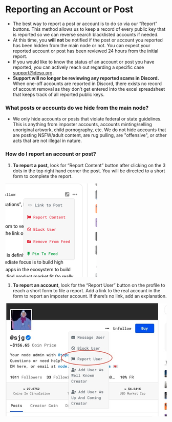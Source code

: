 # Reporting an Account or Post

* The best way to report a post or account is to do so via our “Report” buttons. This method allows us to keep a record of every public key that is reported so we can reverse search blacklisted accounts if needed.&#x20;
* At this time, you **will not** be notified if the post or account you reported has been hidden from the main node or not. You can expect your reported account or post has been reviewed 24 hours from the initial report.&#x20;
* If you would like to know the status of an account or post you have reported, you can actively reach out regarding a specific case support@deso.org.
* **Support will no longer be reviewing any reported scams in Discord.** When one-off accounts are reported in Discord, there exists no record of account removal as they don’t get entered into the excel spreadsheet that keeps track of all reported public keys.

### What posts or accounts do we hide from the main node?&#x20;

* We only hide accounts or posts that violate federal or state guidelines. This is anything from imposter accounts, accounts minting/selling unoriginal artwork, child pornography, etc. We do not hide accounts that are posting NSFW/adult content, are rug pulling, are "offensive", or other acts that are not illegal in nature.&#x20;

### How do I report an account or post?&#x20;

1. **To report a post,** look for “Report Content” button after clicking on the 3 dots in the top right hand corner the post. You will be directed to a short form to complete the report.

![](<../.gitbook/assets/Report Content.png>)

1. **To report an account**, look for the “Report User” button on the profile to reach a short form to file a report. Add a link to the real account in the form to report an imposter account. If there’s no link, add an explanation.

![](<../.gitbook/assets/Report User.jpg>)



